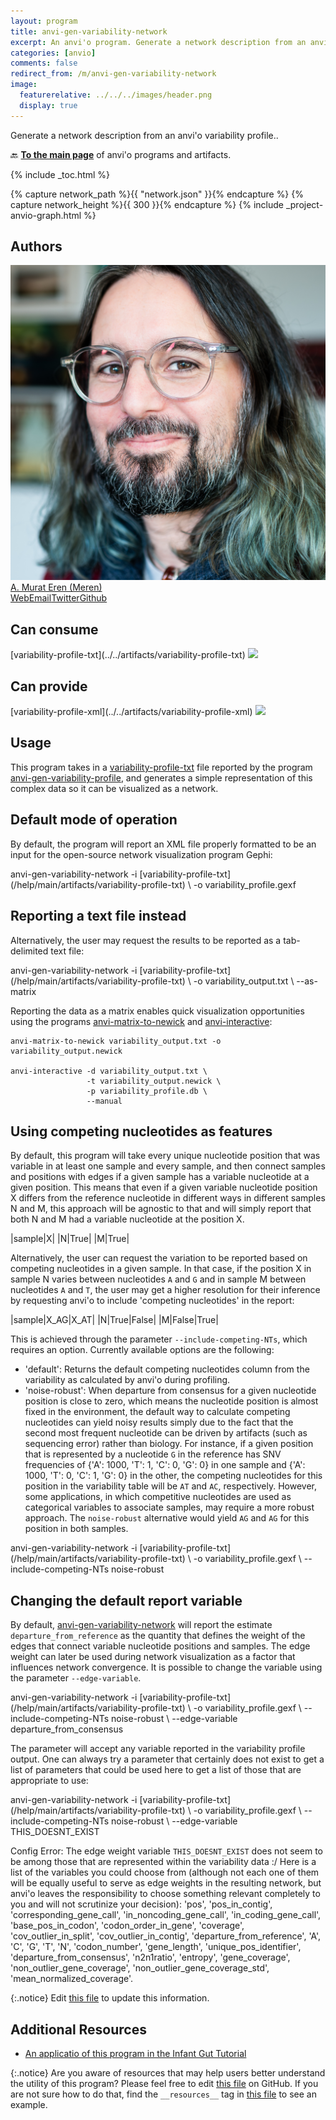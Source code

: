 ```yaml
---
layout: program
title: anvi-gen-variability-network
excerpt: An anvi'o program. Generate a network description from an anvi&#x27;o variability profile.
categories: [anvio]
comments: false
redirect_from: /m/anvi-gen-variability-network
image:
  featurerelative: ../../../images/header.png
  display: true
---
```


Generate a network description from an anvi&#x27;o variability profile..

🔙 **[To the main page](../../)** of anvi'o programs and artifacts.


{% include _toc.html %}
<div id="svg" class="subnetwork"></div>
{% capture network_path %}{{ "network.json" }}{% endcapture %}
{% capture network_height %}{{ 300 }}{% endcapture %}
{% include _project-anvio-graph.html %}


## Authors

<div class="anvio-person"><div class="anvio-person-info"><div class="anvio-person-photo"><img class="anvio-person-photo-img" src="../../images/authors/meren.jpg" /></div><div class="anvio-person-info-box"><a href="/people/meren" target="_blank"><span class="anvio-person-name">A. Murat Eren (Meren)</span></a><div class="anvio-person-social-box"><a href="http://merenlab.org" class="person-social" target="_blank"><i class="fa fa-fw fa-home"></i>Web</a><a href="mailto:a.murat.eren@gmail.com" class="person-social" target="_blank"><i class="fa fa-fw fa-envelope-square"></i>Email</a><a href="http://twitter.com/merenbey" class="person-social" target="_blank"><i class="fa fa-fw fa-twitter-square"></i>Twitter</a><a href="http://github.com/meren" class="person-social" target="_blank"><i class="fa fa-fw fa-github"></i>Github</a></div></div></div></div>



## Can consume


<p style="text-align: left" markdown="1"><span class="artifact-r">[variability-profile-txt](../../artifacts/variability-profile-txt) <img src="../../images/icons/TXT.png" class="artifact-icon-mini" /></span></p>


## Can provide


<p style="text-align: left" markdown="1"><span class="artifact-p">[variability-profile-xml](../../artifacts/variability-profile-xml) <img src="../../images/icons/XML.png" class="artifact-icon-mini" /></span></p>


## Usage


This program takes in a <span class="artifact-n">[variability-profile-txt](/help/main/artifacts/variability-profile-txt)</span> file reported by the program <span class="artifact-p">[anvi-gen-variability-profile](/help/main/programs/anvi-gen-variability-profile)</span>, and generates a simple representation of this complex data so it can be visualized as a network.

## Default mode of operation

By default, the program will report an XML file properly formatted to be an input for the open-source network visualization program Gephi:

<div class="codeblock" markdown="1">
anvi&#45;gen&#45;variability&#45;network &#45;i <span class="artifact&#45;n">[variability&#45;profile&#45;txt](/help/main/artifacts/variability&#45;profile&#45;txt)</span> \
                             &#45;o variability_profile.gexf
</div>

## Reporting a text file instead

Alternatively, the user may request the results to be reported as a tab-delimited text file:

<div class="codeblock" markdown="1">
anvi&#45;gen&#45;variability&#45;network &#45;i <span class="artifact&#45;n">[variability&#45;profile&#45;txt](/help/main/artifacts/variability&#45;profile&#45;txt)</span> \
                             &#45;o variability_output.txt \
                             &#45;&#45;as&#45;matrix
</div>

Reporting the data as a matrix enables quick visualization opportunities using the programs <span class="artifact-p">[anvi-matrix-to-newick](/help/main/programs/anvi-matrix-to-newick)</span> and <span class="artifact-p">[anvi-interactive](/help/main/programs/anvi-interactive)</span>:

```
anvi-matrix-to-newick variability_output.txt -o variability_output.newick

anvi-interactive -d variability_output.txt \
                 -t variability_output.newick \
                 -p variability_profile.db \
                 --manual
```

## Using competing nucleotides as features

By default, this program will take every unique nucleotide position that was variable in at least one sample and every sample, and then connect samples and positions with edges if a given sample has a variable nucleotide at a given position. This means that even if a given variable nucleotide position X differs from the reference nucleotide in different ways in different samples N and M, this approach will be agnostic to that and will simply report that both N and M had a variable nucleotide at the position X.

|sample|X|
|N|True|
|M|True|

Alternatively, the user can request the variation to be reported based on competing nucleotides in a given sample. In that case, if the position X in sample N varies between nucleotides `A` and `G` and in sample M between nucleotides `A` and `T`, the user may get a higher resolution for their inference by requesting anvi'o to include 'competing nucleotides' in the report:

|sample|X_AG|X_AT|
|N|True|False|
|M|False|True|

This is achieved through the parameter `--include-competing-NTs`, which requires an option. Currently available options are the following:

* 'default': Returns the default competing nucleotides column from the variability as calculated by anvi'o during profiling.
* 'noise-robust': When departure from consensus for a given nucleotide position is close to zero, which means the nucleotide position is almost fixed in the environment, the default way to calculate competing nucleotides can yield noisy results simply due to the fact that the second most frequent nucleotide can be driven by artifacts (such as sequencing error) rather than biology. For instance, if a given position that is represented by a nucleotide `G` in the reference has SNV frequencies of {'A': 1000, 'T': 1, 'C': 0, 'G': 0} in one sample and {'A': 1000, 'T': 0, 'C': 1, 'G': 0} in the other, the competing nucleotides for this position in the variability table will be `AT` and `AC`, respectively. However, some applications, in which competitive nucleotides are used as categorical variables to associate samples, may require a more robust approach. The `noise-robust` alternative would yield `AG` and `AG` for this position in both samples.

<div class="codeblock" markdown="1">
anvi&#45;gen&#45;variability&#45;network &#45;i <span class="artifact&#45;n">[variability&#45;profile&#45;txt](/help/main/artifacts/variability&#45;profile&#45;txt)</span> \
                             &#45;o variability_profile.gexf \
                             &#45;&#45;include&#45;competing&#45;NTs noise&#45;robust
</div>

## Changing the default report variable

By default, <span class="artifact-p">[anvi-gen-variability-network](/help/main/programs/anvi-gen-variability-network)</span> will report the estimate `departure_from_reference` as the quantity that defines the weight of the edges that connect variable nucleotide positions and samples. The edge weight can later be used during network visualization as a factor that influences network convergence. It is possible to change the variable using the parameter `--edge-variable`.

<div class="codeblock" markdown="1">
anvi&#45;gen&#45;variability&#45;network &#45;i <span class="artifact&#45;n">[variability&#45;profile&#45;txt](/help/main/artifacts/variability&#45;profile&#45;txt)</span> \
                             &#45;o variability_profile.gexf \
                             &#45;&#45;include&#45;competing&#45;NTs noise&#45;robust \
                             &#45;&#45;edge&#45;variable departure_from_consensus
</div>

The parameter will accept any variable reported in the variability profile output. One can always try a parameter that certainly does not exist to get a list of parameters that could be used here to get a list of those that are appropriate to use:

<div class="codeblock" markdown="1">
anvi&#45;gen&#45;variability&#45;network &#45;i <span class="artifact&#45;n">[variability&#45;profile&#45;txt](/help/main/artifacts/variability&#45;profile&#45;txt)</span> \
                             &#45;o variability_profile.gexf \
                             &#45;&#45;include&#45;competing&#45;NTs noise&#45;robust \
                             &#45;&#45;edge&#45;variable THIS_DOESNT_EXIST

Config Error: The edge weight variable `THIS_DOESNT_EXIST` does not seem to be among those
              that are represented within the variability data :/ Here is a list of the
              variables you could choose from (although not each one of them will be equally
              useful to serve as edge weights in the resulting network, but anvi'o leaves the
              responsibility to choose something relevant completely to you and will not
              scrutinize your decision): 'pos', 'pos_in_contig', 'corresponding_gene_call',
              'in_noncoding_gene_call', 'in_coding_gene_call', 'base_pos_in_codon',
              'codon_order_in_gene', 'coverage', 'cov_outlier_in_split',
              'cov_outlier_in_contig', 'departure_from_reference', 'A', 'C', 'G', 'T', 'N',
              'codon_number', 'gene_length', 'unique_pos_identifier',
              'departure_from_consensus', 'n2n1ratio', 'entropy', 'gene_coverage',
              'non_outlier_gene_coverage', 'non_outlier_gene_coverage_std',
              'mean_normalized_coverage'.
</div>


{:.notice}
Edit [this file](https://github.com/merenlab/anvio/tree/master/anvio/docs/programs/anvi-gen-variability-network.md) to update this information.


## Additional Resources


* [An applicatio of this program in the  Infant Gut Tutorial](https://merenlab.org/tutorials/infant-gut/#visualizing-snv-profiles-as-a-network)


{:.notice}
Are you aware of resources that may help users better understand the utility of this program? Please feel free to edit [this file](https://github.com/merenlab/anvio/tree/master/bin/anvi-gen-variability-network) on GitHub. If you are not sure how to do that, find the `__resources__` tag in [this file](https://github.com/merenlab/anvio/blob/master/bin/anvi-interactive) to see an example.
